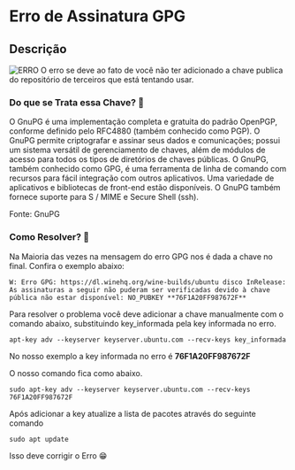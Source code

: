 # Erro de Assinatura GPG

## Descrição
![ERRO](https://1.bp.blogspot.com/-Ts5_z4XAR6A/XnfWYR-YWwI/AAAAAAAAyL4/9Z1_mlqF2p41DGxqRvOoMqJnQvLbSSDeQCLcBGAsYHQ/s640/Captura+de+tela+de+2020-03-22+18-19-17.png)
O erro se deve ao fato de você não ter adicionado a chave publica do repositório de terceiros que está tentando usar.

### Do que se Trata essa Chave? 🔑

O GnuPG é uma implementação completa e gratuita do padrão OpenPGP, conforme definido pelo RFC4880 (também conhecido como PGP). O GnuPG permite criptografar e assinar seus dados e comunicações; possui um sistema versátil de gerenciamento de chaves, além de módulos de acesso para todos os tipos de diretórios de chaves públicas. O GnuPG, também conhecido como GPG, é uma ferramenta de linha de comando com recursos para fácil integração com outros aplicativos. Uma variedade de aplicativos e bibliotecas de front-end estão disponíveis. O GnuPG também fornece suporte para S / MIME e Secure Shell (ssh).

Fonte: GnuPG

### Como Resolver? 🤔

Na Maioria das vezes na mensagem do erro GPG nos é dada a chave no final. Confira o exemplo abaixo:

    W: Erro GPG: https://dl.winehq.org/wine-builds/ubuntu disco InRelease: As assinaturas a seguir não puderam ser verificadas devido à chave pública não estar disponível: NO_PUBKEY **76F1A20FF987672F**

Para resolver o problema você deve adicionar a chave manualmente com o comando abaixo, substituindo key_informada pela key informada no erro.


    apt-key adv --keyserver keyserver.ubuntu.com --recv-keys key_informada

No nosso exemplo a key informada no erro é **76F1A20FF987672F**  
  
O nosso comando fica como abaixo.


    sudo apt-key adv --keyserver keyserver.ubuntu.com --recv-keys 76F1A20FF987672F

Após adicionar a key atualize a lista de pacotes através do seguinte comando

    sudo apt update

Isso deve corrigir o Erro 😁
